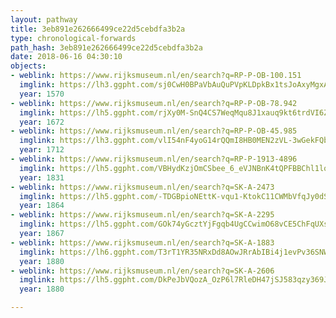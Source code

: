 ```yaml
---
layout: pathway
title: 3eb891e262666499ce22d5cebdfa3b2a
type: chronological-forwards
path_hash: 3eb891e262666499ce22d5cebdfa3b2a
date: 2018-06-16 04:30:10
objects:
- weblink: https://www.rijksmuseum.nl/en/search?q=RP-P-OB-100.151
  imglink: https://lh3.ggpht.com/sj0CwH0BPaVbAuQuPVpKLDpkBx1tsJoAxyMgxA7xBSv19vW8IxouJSMxdid99TotHNdu1ku1RNVx64aXo2HBAGAyCx50=s200
  year: 1570
- weblink: https://www.rijksmuseum.nl/en/search?q=RP-P-OB-78.942
  imglink: https://lh5.ggpht.com/rjXy0M-SnQ4CS7WeqMqu8J1xauq9kt6trdVI6Z_Mu1LpdhmnglwGN8aXiGeZL7M_uoIS5nasF_vbuwvN4sK4cVWIvTaJ=s200
  year: 1672
- weblink: https://www.rijksmuseum.nl/en/search?q=RP-P-OB-45.985
  imglink: https://lh3.ggpht.com/vlI54nF4yoG14rQQmI8HB0MEN2zVL-3wGekFQbWXJet-WZ2zUeK-gt_QV2gD0g_BmTfJo3ufCrjnI4C2qNJumMr0Tw=s200
  year: 1712
- weblink: https://www.rijksmuseum.nl/en/search?q=RP-P-1913-4896
  imglink: https://lh5.ggpht.com/VBHydKzjOmCSbee_6_eVJNBnK4tQPFBBChl1lqAOi2RjEkCEHUi5FX8_jBsWmxHA3yMl9kb_hFhB8ZFd_h0zmLc-1Q=s200
  year: 1831
- weblink: https://www.rijksmuseum.nl/en/search?q=SK-A-2473
  imglink: https://lh5.ggpht.com/-TDGBpioNEttK-vqu1-KtokC11CWMbVfqJy0dSI5BO3uhFzi5onv0PJdQfPf2rdPWvj3S4lTgTILCKOVDvi7yXaL0R0=s200
  year: 1864
- weblink: https://www.rijksmuseum.nl/en/search?q=SK-A-2295
  imglink: https://lh5.ggpht.com/GOk74yGcztYjFgqb4UgCCwimO68vCE5ChFqUXsScC_nC7tXJ_NGS3o7T7dHxt8QqhRWWWlpHrF_IsZgY3Cd3ntzNrQ=s200
  year: 1867
- weblink: https://www.rijksmuseum.nl/en/search?q=SK-A-1883
  imglink: https://lh6.ggpht.com/T3rT1YR35NRxDd8AOwJRrAbIBi4j1evPv36SNWhR7IvS6HUqxgXqcLg4RIjykcZh3Wj8OgQ4um17n8gHbiPEGeF7bw=s200
  year: 1880
- weblink: https://www.rijksmuseum.nl/en/search?q=SK-A-2606
  imglink: https://lh5.ggpht.com/DkPeJbVQozA_OzP6l7RleDH47jSJ583qzy369JcZGxyNmJ06OrwU6Wr74Y2Xj7OatEJtrmMJqBi1-Cha0Q8JkrFEscov=s200
  year: 1880

---
```

